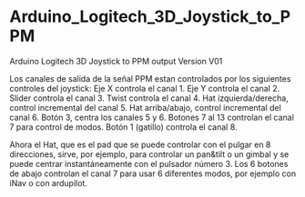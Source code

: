 # Arduino_Logitech_3D_Joystick_to_PPM
Arduino Logitech 3D Joystick to PPM output
Version V01

Los canales de salida de la señal PPM estan controlados por los siguientes controles del joystick:
  Eje X controla el canal 1.
  Eje Y controla el canal 2.
  Slider controla el canal 3.
  Twist controla el canal 4.
  Hat izquierda/derecha, control incremental del canal 5.
  Hat arriba/abajo, control incremental del canal 6.
  Botón 3, centra los canales 5 y 6.
  Botones 7 al 13 controlan el canal 7 para control de modos.
  Botón 1 (gatillo) controla el canal 8.

Ahora el Hat, que es el pad que se puede controlar con el pulgar en 8 direcciones, sirve, por ejemplo, para controlar un pan&tilt o un gimbal y se puede centrar instantáneamente con el pulsador número 3.
Los 6 botones de abajo controlan el canal 7 para usar 6 diferentes modos, por ejemplo con iNav o con ardupilot.

